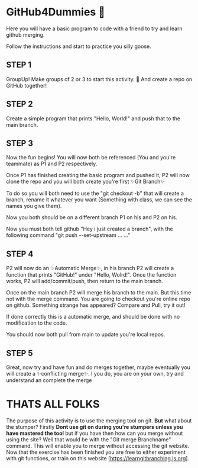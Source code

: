 # GitHub4Dummies 🤖
Here you will have a basic program to code with a friend to try and learn github merging.

Follow the instructions and start to practice you silly goose.


## **STEP 1**

GroupUp! Make groups of 2 or 3 to start this activity. 🥂
And create a repo on GitHub together!

## **STEP 2**

Create a simple program that prints "Hello, World!" and push that to the main branch.

## **STEP 3**

Now the fun begins!
You will now both be referenced (You and you're teammate) as P1 and P2 respectively.

Once P1 has finished creating the basic program and pushed it, P2 will now clone the repo and you will both create you're first ✨Git Branch✨

To do so you will both need to use the "git checkout -b" that will create a branch, rename it whatever you want (Something with class, we can see the names you give them).

Now you both should be on a different branch P1 on his and P2 on his.

Now you must both tell github "Hey i just created a branch", with the following command "git push --set-upstream ... ..."

## **STEP 4**

P2 will now do an ✨Automatic Merge✨, in his branch P2 will create a function that prints "GitHub!" under "Hello, Wolrd!".
Once the function works, P2 will add/commit/push, then return to the main branch.

Once on the main branch P2 will merge his branch to the main. But this time not with the merge command. You are going to checkout you're online repo on github.
Something strange has appeared? Compare and Pull, try it out!

If done correctly this is a automatic merge, and should be done with no modification to the code.

You should now both pull from main to update you're local repos.

## **STEP 5**

Great, now try and have fun and do merges together, maybe eventually you will create a ✨conflicting merge✨. I you do, you are on your own, try and understand an complete the merge

# **THATS ALL FOLKS**

The purpose of this activity is to use the merging tool on git. **But** what about the stumper? Firstly **Dont use git on during you're stumpers unless you have mastered the tool** but if you have then how can you merge without using the site? Well that would be with the "Git merge Branchname" command. This will enable you to merge without accessing the git website. Now that the exercise has been finished you are free to either experiment with git functions, or train on this website [https://learngitbranching.js.org].
